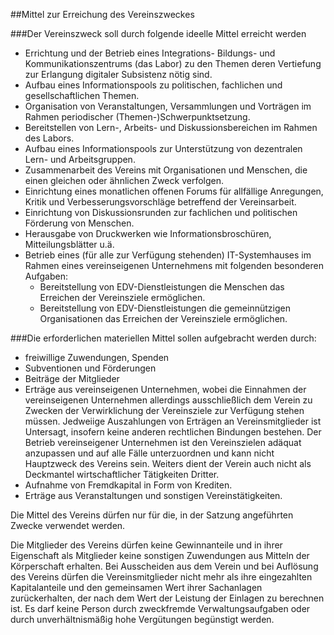 ##Mittel zur Erreichung des Vereinszweckes

###Der Vereinszweck soll durch folgende ideelle Mittel erreicht werden

* Errichtung und der Betrieb eines Integrations- Bildungs- und Kommunikationszentrums (das Labor) zu den Themen deren Vertiefung zur Erlangung digitaler Subsistenz nötig sind.
* Aufbau eines Informationspools zu politischen, fachlichen und gesellschaftlichen Themen.
* Organisation von Veranstaltungen, Versammlungen und Vorträgen im Rahmen periodischer (Themen-)Schwerpunktsetzung.
* Bereitstellen von Lern-, Arbeits- und Diskussionsbereichen im Rahmen des Labors.
* Aufbau eines Informationspools zur Unterstützung von dezentralen Lern- und Arbeitsgruppen.
* Zusammenarbeit des Vereins mit Organisationen und Menschen, die einen gleichen oder ähnlichen Zweck verfolgen.
* Einrichtung eines monatlichen offenen Forums für allfällige Anregungen, Kritik und Verbesserungsvorschläge betreffend der Vereinsarbeit.
* Einrichtung von Diskussionsrunden zur fachlichen und politischen Förderung von Menschen.
* Herausgabe von Druckwerken wie Informationsbroschüren, Mitteilungsblätter u.ä.
* Betrieb eines (für alle zur Verfügung stehenden) IT-Systemhauses im Rahmen eines vereinseigenen Unternehmens mit folgenden besonderen Aufgaben:
  * Bereitstellung von EDV-Dienstleistungen die Menschen das Erreichen der Vereinsziele ermöglichen.
  * Bereitstellung von EDV-Dienstleistungen die gemeinnützigen Organisationen das Erreichen der Vereinsziele ermöglichen.

###Die erforderlichen materiellen Mittel sollen aufgebracht werden durch:

* freiwillige Zuwendungen, Spenden
* Subventionen und Förderungen
* Beiträge der Mitglieder
* Erträge aus vereinseigenen Unternehmen, wobei die Einnahmen der vereinseigenen Unternehmen allerdings ausschließlich dem Verein zu Zwecken der Verwirklichung der Vereinsziele zur Verfügung stehen müssen. Jedweiige Auszahlungen von Erträgen an Vereinsmitglieder ist Untersagt, insofern keine anderen rechtlichen Bindungen bestehen. Der Betrieb vereinseigener Unternehmen ist den Vereinszielen adäquat anzupassen und auf alle Fälle unterzuordnen und kann nicht Hauptzweck des Vereins sein. Weiters dient der Verein auch nicht als Deckmantel wirtschaftlicher Tätigkeiten Dritter.
* Aufnahme von Fremdkapital in Form von Krediten.
* Erträge aus Veranstaltungen und sonstigen Vereinstätigkeiten.

Die Mittel des Vereins dürfen nur für die, in der Satzung angeführten Zwecke verwendet werden.

Die Mitglieder des Vereins dürfen keine Gewinnanteile und in ihrer Eigenschaft als Mitglieder keine sonstigen Zuwendungen aus Mitteln der Körperschaft erhalten. Bei Ausscheiden aus dem Verein und bei Auflösung des Vereins dürfen die Vereinsmitglieder nicht mehr als ihre eingezahlten Kapitalanteile und den gemeinsamen Wert ihrer Sachanlagen zurückerhalten, der nach dem Wert der Leistung der Einlagen zu berechnen ist. Es darf keine Person durch zweckfremde Verwaltungsaufgaben oder durch unverhältnismäßig hohe Vergütungen begünstigt werden.
